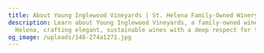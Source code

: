 ```yaml
---
title: About Young Inglewood Vineyards | St. Helena Family-Owned Winery
description: Learn about Young Inglewood Vineyards, a family-owned winery in St.
  Helena, crafting elegant, sustainable wines with a deep respect for tradition.
og_image: /uploads/148-274a1271.jpg
---
```

